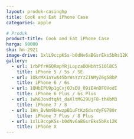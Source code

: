 ```yaml
---
layout: produk-casinghp
title: Cook and Eat iPhone Case
categories: apple

# Produk
product-title: Cook and Eat iPhone Case
harga: 90000
sku: hn-2921
image-drive: 1xlL9ccpKSs-b0dNv6aBGsrEks5bRs12K
gallery:
  - url: 1rbPfrKGQRmpYRjLopzaDOHbhtS1OlBC5
    title: iPhone 5 / 5s / SE
  - url: 1OkrMX1aYwA45brWsYzYzZINMyZ6g5BbP
    title: iPhone 6 / 6s
  - url: 1QHbEPU9p1gCxjOJsDU_09iE4nDFOVodI
    title: iPhone 6 Plus / 6s Plus
  - url: 1wh6JovdtqAt_daXltMG29UjF8-thKbM3
    title: iPhone 7 / 8
  - url: 1Hn_BvNm9bHwzpB1uFtKz6dvrdyFG780r
    title: iPhone 7 Plus / 8 Plus
  - url: 1xlL9ccpKSs-b0dNv6aBGsrEks5bRs12K
    title: iPhone X
---
```


